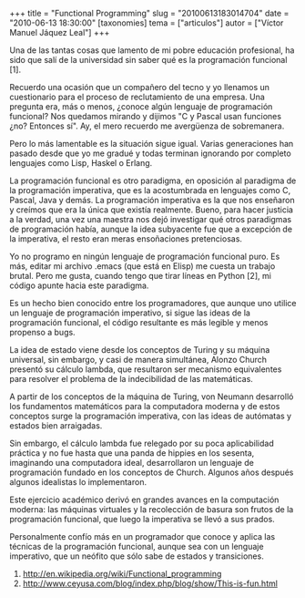 +++
title = "Functional Programming"
slug = "20100613183014704"
date = "2010-06-13 18:30:00"
[taxonomies]
tema = ["articulos"]
autor = ["Víctor Manuel Jáquez Leal"]
+++

Una de las tantas cosas que lamento de mi pobre educación profesional,
ha sido que salí de la universidad sin saber qué es la programación
funcional \[1\].

Recuerdo una ocasión que un compañero del tecno y yo llenamos un
cuestionario para el proceso de reclutamiento de una empresa. Una
pregunta era, más o menos, ¿conoce algún lenguaje de programación
funcional? Nos quedamos mirando y dijimos "C y Pascal usan funciones
¿no? Entonces sí". Ay, el mero recuerdo me avergüenza de sobremanera.

Pero lo más lamentable es la situación sigue igual. Varias generaciones
han pasado desde que yo me gradué y todas terminan ignorando por
completo lenguajes como Lisp, Haskel o Erlang.

<!-- more -->
La programación funcional es otro paradigma, en oposición al paradigma
de la programación imperativa, que es la acostumbrada en lenguajes como
C, Pascal, Java y demás. La programación imperativa es la que nos
enseñaron y creímos que era la única que existía realmente. Bueno, para
hacer justicia a la verdad, una vez una maestra nos dejó investigar qué
otros paradigmas de programación había, aunque la idea subyacente fue
que a excepción de la imperativa, el resto eran meras ensoñaciones
pretenciosas.

Yo no programo en ningún lenguaje de programación funcional puro. Es
más, editar mi archivo .emacs (que está en Elisp) me cuesta un trabajo
brutal. Pero me gusta, cuando tengo que tirar líneas en Python \[2\], mi
código apunte hacia este paradigma.

Es un hecho bien conocido entre los programadores, que aunque uno
utilice un lenguaje de programación imperativo, si sigue las ideas de la
programación funcional, el código resultante es más legible y menos
propenso a bugs.

La idea de estado viene desde los conceptos de Turing y su máquina
universal, sin embargo, y casi de manera simultánea, Alonzo Church
presentó su cálculo lambda, que resultaron ser mecanismo equivalentes
para resolver el problema de la indecibilidad de las matemáticas.

A partir de los conceptos de la máquina de Turing, von Neumann
desarrolló los fundamentos matemáticos para la computadora moderna y de
estos conceptos surge la programación imperativa, con las ideas de
autómatas y estados bien arraigadas.

Sin embargo, el cálculo lambda fue relegado por su poca aplicabilidad
práctica y no fue hasta que una panda de hippies en los sesenta,
imaginando una computadora ideal, desarrollaron un lenguaje de
programación fundado en los conceptos de Church. Algunos años después
algunos idealistas lo implementaron.

Este ejercicio académico derivó en grandes avances en la computación
moderna: las máquinas virtuales y la recolección de basura son frutos de
la programación funcional, que luego la imperativa se llevó a sus
prados.

Personalmente confío más en un programador que conoce y aplica las
técnicas de la programación funcional, aunque sea con un lenguaje
imperativo, que un neófito que sólo sabe de estados y transiciones.

1.  <a href="http://en.wikipedia.org/wiki/Functional_programming">http://en.wikipedia.org/wiki/Functional_programming</a>
2.  <a href="http://www.ceyusa.com/blog/index.php/blog/show/This-is-fun.html">http://www.ceyusa.com/blog/index.php/blog/show/This-is-fun.html</a>


